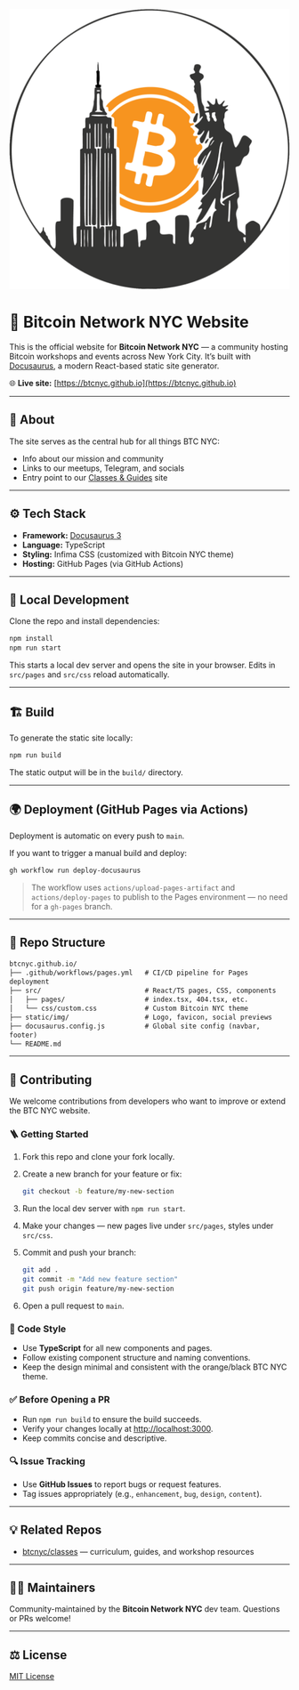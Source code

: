 ![Bitcoin Network NYC logo](static/img/logo.png)

# 🗽 Bitcoin Network NYC Website

This is the official website for **Bitcoin Network NYC** — a community hosting Bitcoin workshops and events across New York City.
It’s built with [Docusaurus](https://docusaurus.io), a modern React-based static site generator.

🌐 **Live site:** [https://btcnyc.github.io](https://btcnyc.github.io)

---

## 🧭 About

The site serves as the central hub for all things BTC NYC:

* Info about our mission and community
* Links to our meetups, Telegram, and socials
* Entry point to our [Classes & Guides](https://btcnyc.github.io/classes/) site

---

## ⚙️ Tech Stack

* **Framework:** [Docusaurus 3](https://docusaurus.io/)
* **Language:** TypeScript
* **Styling:** Infima CSS (customized with Bitcoin NYC theme)
* **Hosting:** GitHub Pages (via GitHub Actions)

---

## 🚀 Local Development

Clone the repo and install dependencies:

```bash
npm install
npm run start
```

This starts a local dev server and opens the site in your browser.
Edits in `src/pages` and `src/css` reload automatically.

---

## 🏗️ Build

To generate the static site locally:

```bash
npm run build
```

The static output will be in the `build/` directory.

---

## 🌍 Deployment (GitHub Pages via Actions)

Deployment is automatic on every push to `main`.

If you want to trigger a manual build and deploy:

```bash
gh workflow run deploy-docusaurus
```

> The workflow uses `actions/upload-pages-artifact` and `actions/deploy-pages` to publish to the Pages environment — no need for a `gh-pages` branch.

---

## 🧠 Repo Structure

```plaintext
btcnyc.github.io/
├── .github/workflows/pages.yml   # CI/CD pipeline for Pages deployment
├── src/                          # React/TS pages, CSS, components
│   ├── pages/                    # index.tsx, 404.tsx, etc.
│   └── css/custom.css            # Custom Bitcoin NYC theme
├── static/img/                   # Logo, favicon, social previews
├── docusaurus.config.js          # Global site config (navbar, footer)
└── README.md
```

---

## 🤝 Contributing

We welcome contributions from developers who want to improve or extend the BTC NYC website.

### 🪜 Getting Started

1. Fork this repo and clone your fork locally.
2. Create a new branch for your feature or fix:

   ```bash
   git checkout -b feature/my-new-section
   ```
3. Run the local dev server with `npm run start`.
4. Make your changes — new pages live under `src/pages`, styles under `src/css`.
5. Commit and push your branch:

   ```bash
   git add .
   git commit -m "Add new feature section"
   git push origin feature/my-new-section
   ```
6. Open a pull request to `main`.

### 🧩 Code Style

* Use **TypeScript** for all new components and pages.
* Follow existing component structure and naming conventions.
* Keep the design minimal and consistent with the orange/black BTC NYC theme.

### ✅ Before Opening a PR

* Run `npm run build` to ensure the build succeeds.
* Verify your changes locally at [http://localhost:3000](http://localhost:3000).
* Keep commits concise and descriptive.

### 🔍 Issue Tracking

* Use **GitHub Issues** to report bugs or request features.
* Tag issues appropriately (e.g., `enhancement`, `bug`, `design`, `content`).

---

## 💡 Related Repos

* [btcnyc/classes](https://github.com/btcnyc/classes) — curriculum, guides, and workshop resources

---

## 👩‍💻 Maintainers

Community-maintained by the **Bitcoin Network NYC** dev team.
Questions or PRs welcome!

---

## ⚖️ License

[MIT License](LICENSE)
